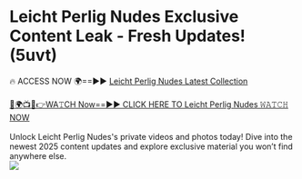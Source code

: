 # Leicht Perlig Nudes Exclusive Content Leak - Fresh Updates! (5uvt)

🔥 ACCESS NOW 🌍==►► <a href="https://tinyurl.com/yc657z5k" rel="nofollow">Leicht Perlig Nudes Latest Collection</a>
<br><br>
[🔴🌍📺📱👉WA𝚃CH Now==►► CLICK HERE TO Leicht Perlig Nudes 𝚆𝙰𝚃𝙲𝙷 NOW](https://tinyurl.com/yc657z5k)
<br><br>
Unlock Leicht Perlig Nudes's private videos and photos today! Dive into the newest 2025 content updates and explore exclusive material you won’t find anywhere else.
<br>
<a href="https://tinyurl.com/yc657z5k" rel="nofollow" data-target="animated-image.originalLink"><img src="https://camo.githubusercontent.com/8a4f000d20f83aca3bf7ec5f350d767afa0574a8a352519fd8cfa583a6f93a33/68747470733a2f2f692e696d6775722e636f6d2f644a486b345a712e676966" data-canonical-src="https://i.imgur.com/dJHk4Zq.gif" style="max-width: 100%; display: inline-block;" data-target="animated-image.originalImage"></a>
<br>
